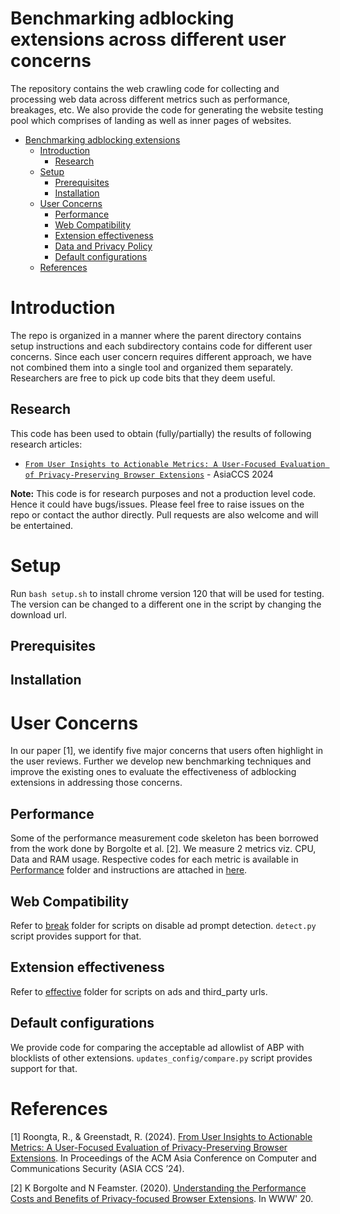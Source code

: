 # Benchmarking adblocking extensions across different user concerns
The repository contains the web crawling code for collecting and processing web data across different metrics such as performance, breakages, etc. We also provide the code for generating the website testing pool which comprises of landing as well as inner pages of websites.

- [Benchmarking adblocking extensions](#benchmarking-adblocking-extensions-across-different-user-concerns)
  - [Introduction](#introduction)
    - [Research](#research)
  - [Setup](#setup)
    - [Prerequisites](#prerequisites)
    - [Installation](#installation)
  - [User Concerns](#crawler-usage)
    - [Performance](#performance)
    - [Web Compatibility](#web-compatibility)
    - [Extension effectiveness](#extension-effectiveness)
    - [Data and Privacy Policy](#data-and-privacy-policy)
    - [Default configurations](#default-configuration)
  - [References](#references)

# Introduction
The repo is organized in a manner where the parent directory contains setup instructions and each subdirectory contains code for different user concerns. Since each user concern requires different approach, we have not combined them into a single tool and organized them separately. Researchers are free to pick up code bits that they deem useful.

## Research
This code has been used to obtain (fully/partially) the results of following research articles:
- [`From User Insights to Actionable Metrics: A User-Focused Evaluation of Privacy-Preserving Browser Extensions`](https://doi.org/10.1145/3634737.3657028) - AsiaCCS 2024

**Note:** This code is for research purposes and not a production level code. Hence it could have bugs/issues. Please feel free to raise issues on the repo or contact the author directly. Pull requests are also welcome and will be entertained.

# Setup

Run `bash setup.sh` to install chrome version 120 that will be used for testing. The version can be changed to a different one in the script by changing the download url.

## Prerequisites

## Installation

# User Concerns
In our paper [1], we identify five major concerns that users often highlight in the user reviews. Further we develop new benchmarking techniques and improve the existing ones to evaluate the effectiveness of adblocking extensions in addressing those concerns.

## Performance
Some of the performance measurement code skeleton has been borrowed from the work done by Borgolte et al. [2].
We measure 2 metrics viz. CPU, Data and RAM usage. Respective codes for each metric is available in [Performance](https://github.com/Racro/measurements_user-concerns/tree/main/performance) folder and instructions are attached in [here](https://github.com/Racro/measurements_user-concerns/tree/main/performance/README.md).

## Web Compatibility
Refer to [break](https://github.com/Racro/measurements_user-concerns/tree/main/break) folder for scripts on disable ad prompt detection. `detect.py` script provides support for that.

## Extension effectiveness
Refer to [effective](https://github.com/Racro/measurements_user-concerns/tree/main/effective) folder for scripts on ads and third_party urls.

## Default configurations
We provide code for comparing the acceptable ad allowlist of ABP with blocklists of other extensions. `updates_config/compare.py` script provides support for that.

# References
[1] Roongta, R., & Greenstadt, R. (2024). [From User Insights to Actionable Metrics: A User-Focused Evaluation of Privacy-Preserving Browser Extensions](https://doi.org/10.1145/3634737.3657028). In Proceedings of the ACM Asia Conference on Computer and Communications Security (ASIA CCS ’24).

[2] K Borgolte and N Feamster. (2020). [Understanding the Performance Costs and Benefits of Privacy-focused Browser Extensions](https://kevin.borgolte.me/files/pdf/www2020-privacy-extensions.pdf). In WWW' 20.